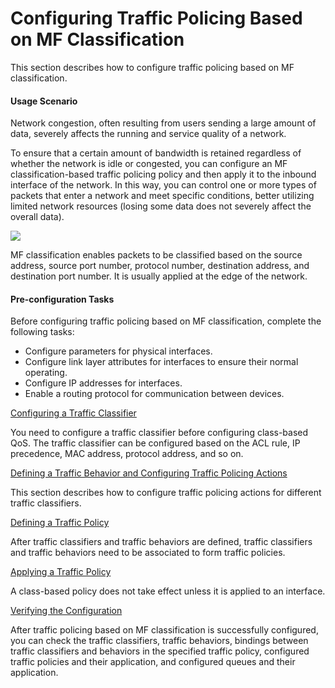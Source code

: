 Configuring Traffic Policing Based on MF Classification
=======================================================

This section describes how to configure traffic policing based on MF classification.

#### Usage Scenario

Network congestion, often resulting from users sending a large amount of data, severely affects the running and service quality of a network.

To ensure that a certain amount of bandwidth is retained regardless of whether the network is idle or congested, you can configure an MF classification-based traffic policing policy and then apply it to the inbound interface of the network. In this way, you can control one or more types of packets that enter a network and meet specific conditions, better utilizing limited network resources (losing some data does not severely affect the overall data).

![](../../../../public_sys-resources/note_3.0-en-us.png) 

MF classification enables packets to be classified based on the source address, source port number, protocol number, destination address, and destination port number. It is usually applied at the edge of the network.



#### Pre-configuration Tasks

Before configuring traffic policing based on MF classification, complete the following tasks:

* Configure parameters for physical interfaces.
* Configure link layer attributes for interfaces to ensure their normal operating.
* Configure IP addresses for interfaces.
* Enable a routing protocol for communication between devices.


[Configuring a Traffic Classifier](../../../../software/nev8r10_vrpv8r16/user/ne/dc_ne_qos_cfg_0042copy.html)

You need to configure a traffic classifier before configuring class-based QoS. The traffic classifier can be configured based on the ACL rule, IP precedence, MAC address, protocol address, and so on.

[Defining a Traffic Behavior and Configuring Traffic Policing Actions](../../../../software/nev8r10_vrpv8r16/user/ne/dc_ne_qos_cfg_0010.html)

This section describes how to configure traffic policing actions for different traffic classifiers.

[Defining a Traffic Policy](../../../../software/nev8r10_vrpv8r16/user/ne/dc_ne_qos_cfg_0011.html)

After traffic classifiers and traffic behaviors are defined, traffic classifiers and traffic behaviors need to be associated to form traffic policies.

[Applying a Traffic Policy](../../../../software/nev8r10_vrpv8r16/user/ne/dc_ne_qos_cfg_0012.html)

A class-based policy does not take effect unless it is applied to an interface.

[Verifying the Configuration](../../../../software/nev8r10_vrpv8r16/user/ne/dc_ne_qos_cfg_0013.html)

After traffic policing based on MF classification is successfully configured, you can check the traffic classifiers, traffic behaviors, bindings between traffic classifiers and behaviors in the specified traffic policy, configured traffic policies and their application, and configured queues and their application.